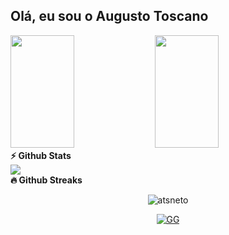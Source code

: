 ## Olá, eu sou o Augusto Toscano
<div>
<img height="180em" width="45%" src="https://github-readme-stats.vercel.app/api?username=atsneto&theme=blue-green"/>
 <img height="180em" width="45%" src="https://github-readme-stats.vercel.app/api/top-langs/?username=atsneto&theme=blue-green"/>
</div>
<summary><b>⚡ Github Stats</b></summary>

  <div>
  <img src="https://skillicons.dev/icons?i=git,vscode,java,postman,postgres,py,linux,idea" />
</div>

    
  <summary><b>🔥 Github Streaks</b></summary>
<p align="center"><img src="https://github-readme-streak-stats.herokuapp.com/?user=atsneto&theme=black-ice&hide_border=true&stroke=0000&background=0D1117&ring=e05397&fire=e05397&currStreakLabel=e05397" alt="atsneto" /></p>

<p align="center"> 
<a href="https://github.com/ryo-ma/github-profile-trophy"><img src="https://github-profile-trophy.vercel.app/?username=atsneto" alt="GG" /></a>
 </p>
